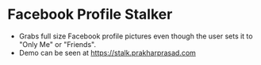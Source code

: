 Facebook Profile Stalker
========================

- Grabs full size Facebook profile pictures even though the user sets it to "Only Me" or "Friends".
- Demo can be seen at https://stalk.prakharprasad.com
